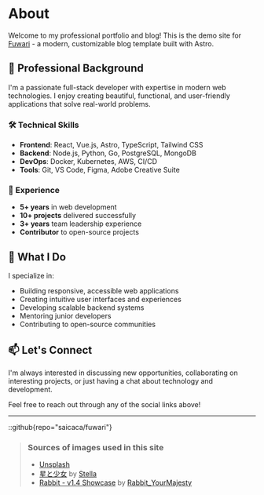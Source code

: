 # About

Welcome to my professional portfolio and blog! This is the demo site for [Fuwari](https://github.com/saicaca/fuwari) - a modern, customizable blog template built with Astro.

## 💼 Professional Background

I'm a passionate full-stack developer with expertise in modern web technologies. I enjoy creating beautiful, functional, and user-friendly applications that solve real-world problems.

### 🛠️ Technical Skills

- **Frontend**: React, Vue.js, Astro, TypeScript, Tailwind CSS
- **Backend**: Node.js, Python, Go, PostgreSQL, MongoDB
- **DevOps**: Docker, Kubernetes, AWS, CI/CD
- **Tools**: Git, VS Code, Figma, Adobe Creative Suite

### 🌟 Experience

- **5+ years** in web development
- **10+ projects** delivered successfully
- **3+ years** team leadership experience
- **Contributor** to open-source projects

## 🎯 What I Do

I specialize in:
- Building responsive, accessible web applications
- Creating intuitive user interfaces and experiences
- Developing scalable backend systems
- Mentoring junior developers
- Contributing to open-source communities

## 📫 Let's Connect

I'm always interested in discussing new opportunities, collaborating on interesting projects, or just having a chat about technology and development.

Feel free to reach out through any of the social links above!

---

::github{repo="saicaca/fuwari"}

> ### Sources of images used in this site
> - [Unsplash](https://unsplash.com/)
> - [星と少女](https://www.pixiv.net/artworks/108916539) by [Stella](https://www.pixiv.net/users/93273965)
> - [Rabbit - v1.4 Showcase](https://civitai.com/posts/586908) by [Rabbit_YourMajesty](https://civitai.com/user/Rabbit_YourMajesty)
